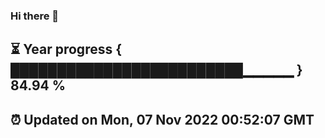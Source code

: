 ### Hi there 👋
⏳ Year progress { █████████████████████████▁▁▁▁▁ } 84.94 %
---
⏰ Updated on Mon, 07 Nov 2022 00:52:07 GMT
---
